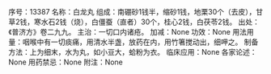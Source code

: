 序号：13387
名称：白龙丸
组成：南硼砂1钱半，缩砂1钱，地栗30个（去皮），甘草2钱，寒水石2钱（烧），白僵蚕（直者）30个，桂心2钱，白茯苓2钱。
出处：《普济方》卷二九九。
主治：一切口内诸疮。
加减：None
功效：None
用法用量：咽喉中有一切痰痛，用清水半盏，放药在内，用竹箸搅动出，细呷之。
制备方法：上为细末，水为丸，如小豆大，蛤粉为衣。
临床应用：None
各家论述：None
用药禁忌：None
附注：None
